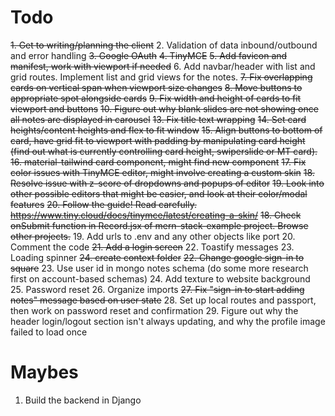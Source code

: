# Todo


~~1. Get to writing/planning the client~~ 
2. Validation of data inbound/outbound and error handling 
~~3. Google OAuth~~ 
~~4. TinyMCE~~
~~5. Add favicon and manifest, work with viewport if needed~~
6. Add navbar/header with list and grid routes. Implement list and grid views for the notes. 
~~7. ~~Fix overlapping cards on vertical span when viewport size changes~~~~
~~8. Move buttons to appropriate spot alongside cards~~
~~9. Fix width and height of cards to fit viewport and buttons~~
~~10. Figure out why blank slides are not showing once all notes are displayed in carousel~~
~~13. Fix title text wrapping~~
~~14. Set card heights/content heights and flex to fit window~~
~~15. Align buttons to bottom of card, have grid fit to viewport with padding by manipulating card height~~ 
~~(find out what is currently controlling card height, swiperslide or MT card).~~
~~16. material-tailwind card component, might find new component~~
~~17. Fix color issues with TinyMCE editor, might involve creating a custom skin~~
~~18. Resolve issue with z-score of dropdowns and popups of editor~~
~~19. Look into other possible editors that might be easier, and look at their color/modal features~~
~~20. Follow the guide! Read carefully. https://www.tiny.cloud/docs/tinymce/latest/creating-a-skin/~~
~~18. Check onSubmit function in Record.jsx of mern-stack-example project. Browse other projects.~~
19. Add urls to .env and any other objects like port
20. Comment the code
~~21. Add a login screen~~
22. Toastify messages
23. Loading spinner
~~24. create context folder~~
~~22. Change google sign-in to square~~
23. Use user id in mongo notes schema (do some more research first on account-based schemas)
24. Add texture to website background
25. Password reset
26. Organize imports
~~27. Fix "sign-in to start adding notes" message based on user state~~
28. Set up local routes and passport, then work on password reset and confirmation
29. Figure out why the header login/logout section isn't always updating, and why the profile image failed to load once



# Maybes
1. Build the backend in Django